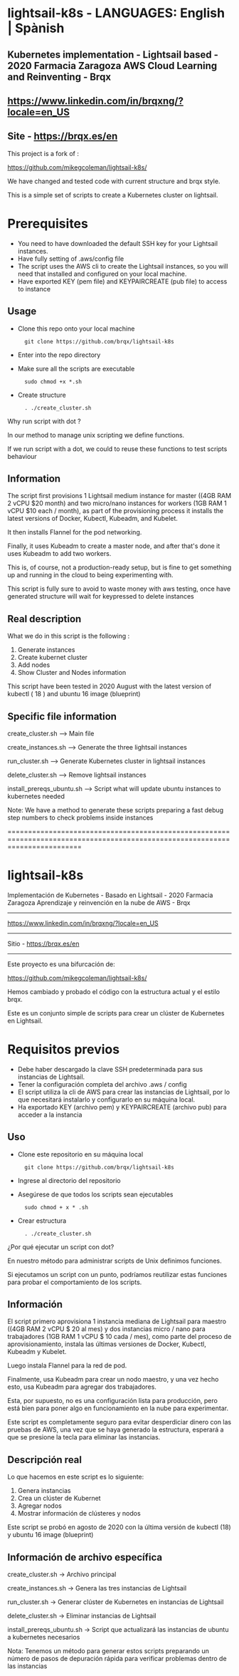 # lightsail-k8s    - LANGUAGES: English | Spànish
Kubernetes implementation - Lightsail based - 2020 Farmacia Zaragoza
AWS Cloud Learning and Reinventing - Brqx 
--------------------------------------------------------------------------------------------
https://www.linkedin.com/in/brqxng/?locale=en_US
--------------------------------------------------------------------------------------------
Site - https://brqx.es/en
--------------------------------------------------------------------------------------------
This project is a fork of : 

https://github.com/mikegcoleman/lightsail-k8s/

We have changed and tested code with current structure and brqx style.

This is a simple set of scripts to create a Kubernetes cluster on lightsail. 

# Prerequisites

* You need to have downloaded the default SSH key for your Lightsail instances.
* Have fully setting of .aws/config file
* The script uses the AWS cli to create the Lightsail instances, so you will need that installed and configured on your local machine. 
* Have exported KEY (pem file) and KEYPAIRCREATE (pub file) to access to instance

## Usage

* Clone this repo onto your local machine

        git clone https://github.com/brqx/lightsail-k8s

* Enter into the repo directory

* Make sure all the scripts are executable

        sudo chmod +x *.sh

* Create structure

        . ./create_cluster.sh 
        
Why run script with dot ? 

In our method to manage unix scripting we define functions. 

If we run script with a dot, we could to reuse these functions to test scripts behaviour

## Information

The script first  provisions 1 Lightsail medium instance for master ((4GB RAM 2 vCPU $20 month) and two micro/nano instances for workers (1GB RAM 1 vCPU $10 each / month), as part of the provisioning process it installs the latest versions of Docker, Kubectl, Kubeadm, and Kubelet.

It then installs Flannel for the pod networking. 

Finally, it uses Kubeadm to create a master node, and after that's done it uses Kubeadm to add two workers. 

This is, of course, not a production-ready setup, but is fine to get something up and running in the cloud to being experimenting with. 

This script is fully sure to avoid to waste money with aws testing, once have generated structure will wait for keypressed to delete instances

## Real description 

What we do in this script is the following : 

1. Generate instances
2. Create kubernet cluster
3. Add nodes
4. Show Cluster and Nodes information

This script have been tested in 2020 August with the latest version of kubectl ( 18 ) and ubuntu 16 image (blueprint)

## Specific file information

create_cluster.sh         --> Main file

create_instances.sh       --> Generate the three lightsail instances

run_cluster.sh            --> Generate Kubernetes cluster in lightsail instances

delete_cluster.sh         --> Remove lightsail instances

install_prereqs_ubuntu.sh --> Script what will update ubuntu instances to kubernetes needed

Note: We have a method to generate these scripts preparing a fast debug step numbers to check problems inside instances

==============================================================================================================================

# lightsail-k8s
Implementación de Kubernetes - Basado en Lightsail - 2020 Farmacia Zaragoza
Aprendizaje y reinvención en la nube de AWS - Brqx
-------------------------------------------------- ------------------------------------------
https://www.linkedin.com/in/brqxng/?locale=en_US
-------------------------------------------------- ------------------------------------------
Sitio - https://brqx.es/en
-------------------------------------------------- ------------------------------------------
Este proyecto es una bifurcación de:

https://github.com/mikegcoleman/lightsail-k8s/

Hemos cambiado y probado el código con la estructura actual y el estilo brqx.

Este es un conjunto simple de scripts para crear un clúster de Kubernetes en Lightsail.

# Requisitos previos

* Debe haber descargado la clave SSH predeterminada para sus instancias de Lightsail.
* Tener la configuración completa del archivo .aws / config
* El script utiliza la cli de AWS para crear las instancias de Lightsail, por lo que necesitará instalarlo y configurarlo en su máquina local. 
* Ha exportado KEY (archivo pem) y KEYPAIRCREATE (archivo pub) para acceder a la instancia

## Uso

* Clone este repositorio en su máquina local

        git clone https://github.com/brqx/lightsail-k8s

* Ingrese al directorio del repositorio

* Asegúrese de que todos los scripts sean ejecutables

        sudo chmod + x * .sh

* Crear estructura

        . ./create_cluster.sh
        
¿Por qué ejecutar un script con dot?

En nuestro método para administrar scripts de Unix definimos funciones.

Si ejecutamos un script con un punto, podríamos reutilizar estas funciones para probar el comportamiento de los scripts.

## Información

El script primero aprovisiona 1 instancia mediana de Lightsail para maestro ((4GB RAM 2 vCPU $ 20 al mes) y dos instancias micro / nano para trabajadores (1GB RAM 1 vCPU $ 10 cada / mes), como parte del proceso de aprovisionamiento, instala las últimas versiones de Docker, Kubectl, Kubeadm y Kubelet.

Luego instala Flannel para la red de pod.

Finalmente, usa Kubeadm para crear un nodo maestro, y una vez hecho esto, usa Kubeadm para agregar dos trabajadores.

Esta, por supuesto, no es una configuración lista para producción, pero está bien para poner algo en funcionamiento en la nube para experimentar.

Este script es completamente seguro para evitar desperdiciar dinero con las pruebas de AWS, una vez que se haya generado la estructura, esperará a que se presione la tecla para eliminar las instancias.

## Descripción real

Lo que hacemos en este script es lo siguiente:

1. Genera instancias
2. Crea un clúster de Kubernet
3. Agregar nodos
4. Mostrar información de clústeres y nodos

Este script se probó en agosto de 2020 con la última versión de kubectl (18) y ubuntu 16 image (blueprint)

## Información de archivo específica

create_cluster.sh -> Archivo principal

create_instances.sh -> Genera las tres instancias de Lightsail

run_cluster.sh -> Generar clúster de Kubernetes en instancias de Lightsail

delete_cluster.sh -> Eliminar instancias de Lightsail

install_prereqs_ubuntu.sh -> Script que actualizará las instancias de ubuntu a kubernetes necesarios

Nota: Tenemos un método para generar estos scripts preparando un número de pasos de depuración rápida para verificar problemas dentro de las instancias
